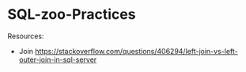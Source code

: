 # SQL-zoo-Practices

Resources: 
* Join  https://stackoverflow.com/questions/406294/left-join-vs-left-outer-join-in-sql-server
